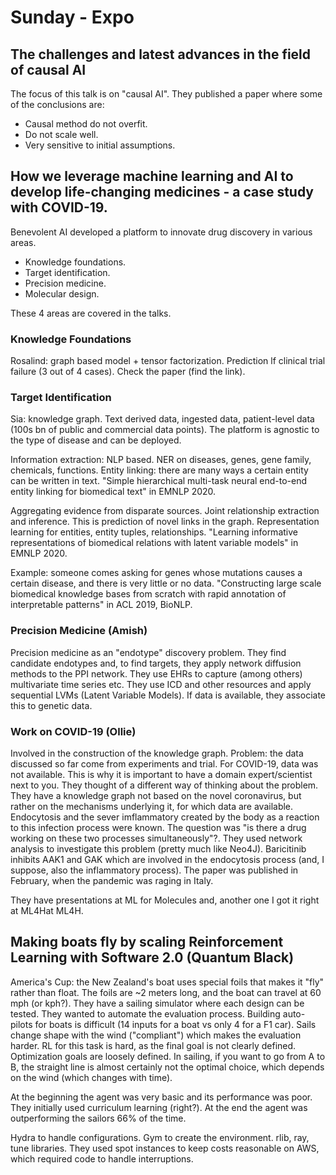 # Sunday - Expo

## The challenges and latest advances in the field of causal AI

The focus of this talk is on "causal AI". They published a paper where some of the conclusions are:

- Causal method do not overfit.
- Do not scale well.
- Very sensitive to initial assumptions.

## How we leverage machine learning and AI to develop life-changing medicines - a case study with COVID-19.

Benevolent AI developed a platform to innovate drug discovery in various areas.

- Knowledge foundations.
- Target identification.
- Precision medicine.
- Molecular design.

These 4 areas are covered in the talks.

### Knowledge Foundations

Rosalind: graph based model + tensor factorization.
Prediction lf clinical trial failure (3 out of 4 cases).
Check the paper (find the link).

### Target Identification

Sia: knowledge graph. Text derived data, ingested data, patient-level data (100s bn of public and commercial data points). The platform is agnostic to the type of disease and can be deployed.

Information extraction: NLP based. NER on diseases, genes, gene family, chemicals, functions. Entity linking: there are many ways a certain entity can be written in text. "Simple hierarchical multi-task neural end-to-end entity linking for biomedical text" in EMNLP 2020.

Aggregating evidence from disparate sources. Joint relationship extraction and inference. This is prediction of novel links in the graph. Representation learning for entities, entity tuples, relationships. "Learning informative representations of biomedical relations with latent variable models" in EMNLP 2020.

Example: someone comes asking for genes whose mutations causes a certain disease, and there is very little or no data. "Constructing large scale biomedical knowledge bases from scratch with rapid annotation of interpretable patterns" in ACL 2019, BioNLP.

### Precision Medicine (Amish)

Precision medicine as an "endotype" discovery problem. They find candidate endotypes and, to find targets, they apply network diffusion methods to the PPI network. They use EHRs to capture (among others) multivariate time series etc. They use ICD and other resources and apply sequential LVMs (Latent Variable Models). If data is available, they associate this to genetic data.

### Work on COVID-19 (Ollie)

Involved in the construction of the knowledge graph. Problem: the data discussed so far come from experiments and trial. For COVID-19, data was not available. This is why it is important to have a domain expert/scientist next to you. They thought of a different way of thinking about the problem. They have a knowledge graph not based on the novel coronavirus, but rather on the mechanisms underlying it, for which data are available. Endocytosis and the sever imflammatory created by the body as a reaction to this infection process were known. The question was "is there a drug working on these two processes simultaneously"?. They used network analysis to investigate this problem (pretty much like Neo4J). Baricitinib inhibits AAK1 and GAK which are involved in the endocytosis process (and, I suppose, also the inflammatory process). The paper was published in February, when the pandemic was raging in Italy.

They have presentations at ML for Molecules and, another one I got it right at ML4Hat ML4H.

## Making boats fly by scaling Reinforcement Learning with Software 2.0 (Quantum Black)

America's Cup: the New Zealand's boat uses special foils that makes it "fly" rather than float. The foils are ~2 meters long, and the boat can travel at 60 mph (or kph?). They have a sailing simulator where each design can be tested. They wanted to automate the evaluation process. Building auto-pilots for boats is difficult (14 inputs for a boat vs only 4 for a F1 car). Sails change shape with the wind ("compliant") which makes the evaluation harder. RL for this task is hard, as the final goal is not clearly defined. Optimization goals are loosely defined. In sailing, if you want to go from A to B, the straight line is almost certainly not the optimal choice, which depends on the wind (which changes with time).

At the beginning the agent was very basic and its performance was poor. They initially used curriculum learning (right?). At the end the agent was outperforming the sailors 66% of the time.

Hydra to handle configurations. Gym to create the environment. rlib, ray, tune libraries. They used spot instances to keep costs reasonable on AWS, which required code to handle interruptions.